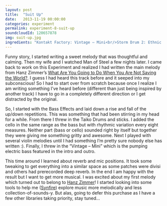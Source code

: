 ```yaml
---
layout: post
title:  "Suit Up"
date:   2013-11-19 00:00:00
categories: experiment
permalink: experiment-8-suit-up
soundcloudId: 120657878
img: suit-up.jpg
ingredients: "Kontakt Factory: Vintage – Mini<br/>Storm Drum 2: Ethnic Drums<br/>HS: 1st Violins – Legato Slur + Port<br/>HS: Basses Divisi – Effects<br/>HS: Celli Divisi – Legato Slur + Port"
---
```


Funny story, I started writing a sweet melody that was thoughtful and calming. Then my wife and I watched Man of Steel a few nights later. I came back to work on this Experiment and realized I had written the main melody from Hanz Zimmer’s [What Are You Going to Do When You Are Not Saving the World?](http://www.amazon.com/gp/product/B00CKZX76C/ref=dm_dp_trk17_B00CKZX76C). I guess I had heard this track before and it seeped into my subconscious! So I had to start over from scratch because once I realize I am writing something I’ve heard before (different than just being inspired by another track) I have to go in a completely different direction or I get distracted by the original.

So, I started with the Bass Effects and laid down a rise and fall of the up/down repetitions. This was something that had been stirring in my head for a while. From there I threw in the Taiko Drums and sticks. I added the cello in the same range as the bass but with rhythmic variation every eight measures. Neither part (bass or cello) sounded right by itself but together they were giving me something gritty and awesome. Next I played with several violin melodies until I had something I’m pretty sure nobody else has written :). Finally, I threw in the “Vintage – Mini” which is the pumping electric bass featured in the intro and outro.

This time around I learned about reverb and mic positions. It took some tweaking to get everything into a similar space as some patches were divisi and others had prerecorded deep reverb. In the end I am happy with the result but I want to get more musical. I was excited about my first melody which turned out to belong to [Hanz Zimmer](http://www.hans-zimmer.com/)! I started looking into some tools to help me ([Synfire](http://www.synfire.com/)) explore music more melodically and less collection-of-sounds-y. But alas, going to defer this purchase as I have a few other libraries taking priority, stay tuned…